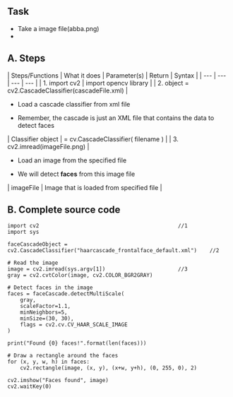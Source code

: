 ## Task
- Take a image file(abba.png)
- 

## A. Steps

| Steps/Functions | What it does | Parameter(s) | Return | Syntax |
| --- | --- | --- | --- |
| 1. import cv2 | import opencv library |
| 2. object = cv2.CascadeClassifier(cascadeFile.xml) | <ul><li>Load a cascade classifier from xml file</li></ul> <ul><li>Remember, the cascade is just an XML file that contains the data to detect faces</li></ul> | Classifier object | <CascadeClassifier object>	=	cv.CascadeClassifier(	filename	) |
| 3. cv2.imread(imageFile.png) | <ul><li>Load an image from the specified file</li></ul> <ul><li>We will detect **faces** from this image file</li></ul> | imageFile | Image that is loaded from specified file | 
  
## B. Complete source code
```
import cv2                                            //1
import sys

faceCascadeObject = cv2.CascadeClassifier("haarcascade_frontalface_default.xml")    //2

# Read the image
image = cv2.imread(sys.argv[1])                       //3
gray = cv2.cvtColor(image, cv2.COLOR_BGR2GRAY)

# Detect faces in the image
faces = faceCascade.detectMultiScale(
    gray,
    scaleFactor=1.1,
    minNeighbors=5,
    minSize=(30, 30),
    flags = cv2.cv.CV_HAAR_SCALE_IMAGE
)

print("Found {0} faces!".format(len(faces)))

# Draw a rectangle around the faces
for (x, y, w, h) in faces:
    cv2.rectangle(image, (x, y), (x+w, y+h), (0, 255, 0), 2)

cv2.imshow("Faces found", image)
cv2.waitKey(0)
```


